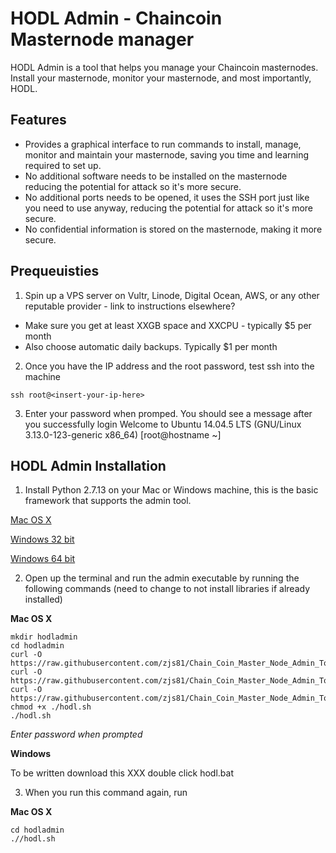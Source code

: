 # HODL Admin - Chaincoin Masternode manager
HODL Admin is a tool that helps you manage your Chaincoin masternodes. Install your masternode, monitor your masternode, and most importantly, HODL.


## Features
* Provides a graphical interface to run commands to install, manage, monitor and maintain your masternode, saving you time and learning required to set up.
* No additional software needs to be installed on the masternode reducing the potential for attack so it's more secure.
* No additional ports needs to be opened, it uses the SSH port just like you need to use anyway, reducing the potential for attack so it's more secure.
* No confidential information is stored on the masternode, making it more secure.

## Prequeuisties
1. Spin up a VPS server on Vultr, Linode, Digital Ocean, AWS, or any other reputable provider - link to instructions elsewhere?
 * Make sure you get at least XXGB space and XXCPU - typically $5 per month
 * Also choose automatic daily backups. Typically $1 per month
2. Once you have the IP address and the root password, test ssh into the machine

 `ssh root@<insert-your-ip-here>`

3. Enter your password when promped. You should see a message after you successfully login
Welcome to Ubuntu 14.04.5 LTS (GNU/Linux 3.13.0-123-generic x86_64)
[root@hostname ~]


## HODL Admin Installation
1. Install Python 2.7.13 on your Mac or Windows machine, this is the basic framework that supports the admin tool.

  [Mac OS X](https://www.python.org/ftp/python/2.7.13/python-2.7.13-macosx10.6.pkg)

  [Windows 32 bit](https://www.python.org/ftp/python/2.7.13/python-2.7.13.msi)

  [Windows 64 bit](https://www.python.org/ftp/python/2.7.13/python-2.7.13.amd64.msi)

2. Open up the terminal and run the admin executable by running the following commands (need to change to not install libraries if already installed)

  **Mac OS X**
  ```
  mkdir hodladmin
  cd hodladmin
  curl -O https://raw.githubusercontent.com/zjs81/Chain_Coin_Master_Node_Admin_Tool/master/hodl.sh
  curl -O https://raw.githubusercontent.com/zjs81/Chain_Coin_Master_Node_Admin_Tool/master/t.py
  curl -O https://raw.githubusercontent.com/zjs81/Chain_Coin_Master_Node_Admin_Tool/master/login.py
 chmod +x ./hodl.sh
  ./hodl.sh
  ```
  
  *Enter password when prompted*

  **Windows**

  To be written
  download this XXX
  double click hodl.bat

3. When you run this command again, run

  **Mac OS X**

  ```
  cd hodladmin
  .//hodl.sh
  ```